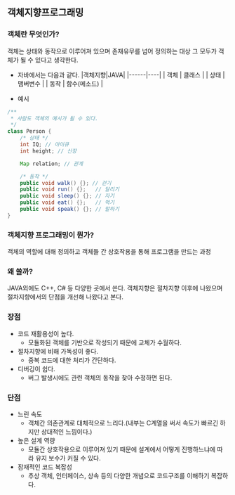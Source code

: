 ## 객체지향프로그래밍

### 객체란 무엇인가?

객체는 상태와 동작으로 이루어져 있으며 존재유무를 넘어 정의하는 대상 그 모두가 객체가 될 수 있다고 생각한다.

-   자바에서는 다음과 같다.
    |객체지향|JAVA|
    |------|----|
    | 객체 | 클래스 |
    | 상태 | 맴버변수 |
    | 동작 | 함수(메소드) |

*   예시

```java
/**
 * 사람도 객체의 예시가 될 수 있다.
 */
class Person {
    /* 상태 */
    int IQ; // 아이큐
    int height; // 신장

    Map relation; // 관계

    /* 동작 */
    public void walk() {}; // 걷기
    public void run() {};   // 달리기
    public void sleep() {}; // 자기
    public void eat() {};   // 먹기
    public void speak() {}; // 말하기
}
```

### 객체지향 프로그래밍이 뭔가?

객체의 역할에 대해 정의하고 객체들 간 상호작용을 통해 프로그램을 만드는 과정

### 왜 쓸까?

JAVA외에도 C++, C# 등 다양한 곳에서 쓴다.
객체지향은 절차지향 이후에 나왔으며 절차지향에서의 단점을 개선해 나왔다고 본다.

### 장점

-   코드 재활용성이 높다.
    -   모듈화된 객체를 기반으로 작성되기 때문에 교체가 수월하다.
-   절차지향에 비해 가독성이 좋다.
    -   중복 코드에 대한 처리가 간단하다.
-   디버깅이 쉽다.
    -   버그 발생시에도 관련 객체의 동작을 찾아 수정하면 된다.

### 단점

-   느린 속도
    -   객체간 의존관계로 대체적으로 느리다.(내부는 C계열을 써서 속도가 빠르긴 하지만 상대적인 느낌이다.)
-   높은 설계 역량
    -   모듈간 상호작용으로 이루어져 있기 때문에 설계에서 어떻게 진행하느냐에 따라 유지 보수가 커질 수 있다.
-   잠재적인 코드 복잡성
    -   추상 객체, 인터페이스, 상속 등의 다양한 개념으로 코드구조를 이해하기 복잡하다.

#
